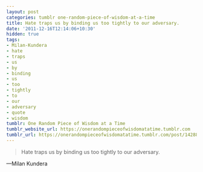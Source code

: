 ```yaml
---
layout: post
categories: tumblr one-random-piece-of-wisdom-at-a-time
title: Hate traps us by binding us too tightly to our adversary.
date: '2011-12-16T12:14:06+10:30'
hidden: true
tags:
- Milan-Kundera
- hate
- traps
- us
- by
- binding
- us
- too
- tightly
- to
- our
- adversary
- quote
- wisdom
tumblr: One Random Piece of Wisdom at a Time
tumblr_website_url: https://onerandompieceofwisdomatatime.tumblr.com
tumblr_url: https://onerandompieceofwisdomatatime.tumblr.com/post/14288508459/hate-traps-us-by-binding-us-too-tightly-to-our
---
```

> Hate traps us by binding us too tightly to our adversary.

—Milan Kundera&nbsp;
